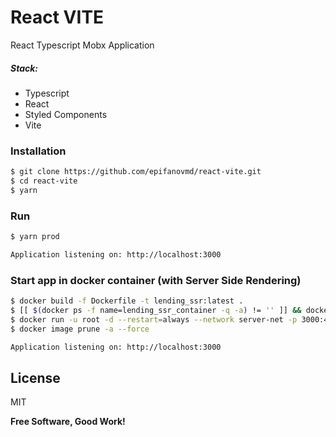# React VITE

React Typescript Mobx Application

##### Stack:
  - Typescript
  - React
  - Styled Components
  - Vite

### Installation
```sh
$ git clone https://github.com/epifanovmd/react-vite.git
$ cd react-vite
$ yarn
```

### Run
```sh
$ yarn prod
```
```sh
Application listening on: http://localhost:3000
```

### Start app in docker container (with Server Side Rendering)
```sh
$ docker build -f Dockerfile -t lending_ssr:latest .
$ [[ $(docker ps -f name=lending_ssr_container -q -a) != '' ]] && docker rm --force $(docker ps -f name=lending_ssr_container -q -a)
$ docker run -u root -d --restart=always --network server-net -p 3000:4173 --name lending_ssr_container lending_ssr:latest
$ docker image prune -a --force
```

```sh
Application listening on: http://localhost:3000
```

License
----

MIT

**Free Software, Good Work!**
